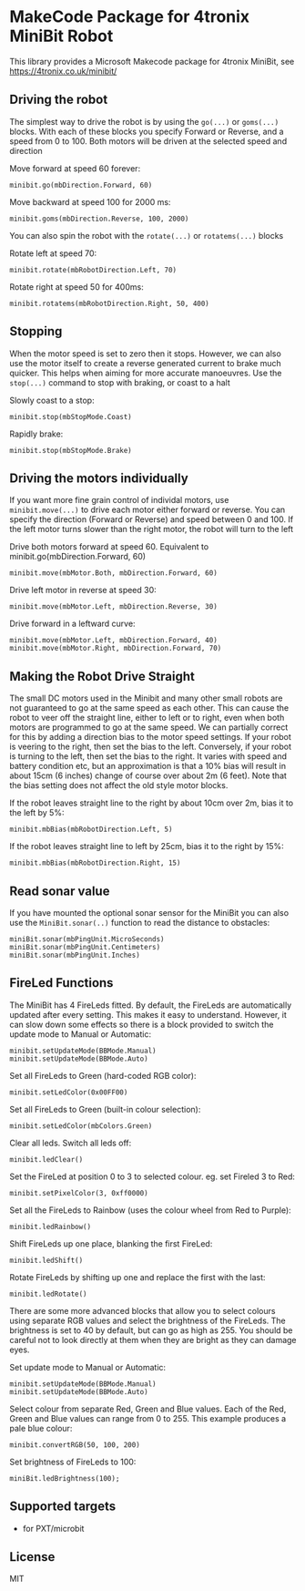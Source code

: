 # MakeCode Package for 4tronix MiniBit Robot

This library provides a Microsoft Makecode package for 4tronix MiniBit, see
https://4tronix.co.uk/minibit/

## Driving the robot    
The simplest way to drive the robot is by using the `go(...)` or `goms(...)` blocks.
With each of these blocks you specify Forward or Reverse, and a speed from 0 to 100.
Both motors will be driven at the selected speed and direction

Move forward at speed 60 forever:

```sig
minibit.go(mbDirection.Forward, 60)
```

Move backward at speed 100 for 2000 ms:

```sig
minibit.goms(mbDirection.Reverse, 100, 2000)
```

You can also spin the robot with the `rotate(...)` or `rotatems(...)` blocks

Rotate left at speed 70:

```sig
minibit.rotate(mbRobotDirection.Left, 70)
```

Rotate right at speed 50 for 400ms:

```sig
minibit.rotatems(mbRobotDirection.Right, 50, 400)
```   

## Stopping
When the motor speed is set to zero then it stops. However, we can also use the motor itself to create a reverse generated current to brake much quicker.
This helps when aiming for more accurate manoeuvres. Use the `stop(...)` command to stop with braking, or coast to a halt

Slowly coast to a stop:

```sig
minibit.stop(mbStopMode.Coast)
```

Rapidly brake:

```sig
minibit.stop(mbStopMode.Brake)
```

## Driving the motors individually

If you want more fine grain control of individal motors, use `minibit.move(...)` to drive each motor either forward or reverse.
You can specify the direction (Forward or Reverse) and speed between 0 and 100.
If the left motor turns slower than the right motor, the robot will turn to the left

Drive both motors forward at speed 60. Equivalent to minibit.go(mbDirection.Forward, 60)

```sig
minibit.move(mbMotor.Both, mbDirection.Forward, 60)
```

Drive left motor in reverse at speed 30:

```sig
minibit.move(mbMotor.Left, mbDirection.Reverse, 30)
```

Drive forward in a leftward curve:

```blocks
minibit.move(mbMotor.Left, mbDirection.Forward, 40)
minibit.move(mbMotor.Right, mbDirection.Forward, 70)
```

## Making the Robot Drive Straight

The small DC motors used in the Minibit and many other small robots are not guaranteed to go at the same speed as each other.
This can cause the robot to veer off the straight line, either to left or to right, even when both motors are programmed to go
at the same speed.
We can partially correct for this by adding a direction bias to the motor speed settings.
If your robot is veering to the right, then set the bias to the left.
Conversely, if your robot is turning to the left, then set the bias to the right.
It varies with speed and battery condition etc, but an approximation is that a 10% bias will result in about 15cm (6 inches)
change of course over about 2m (6 feet).
Note that the bias setting does not affect the old style motor blocks.

If the robot leaves straight line to the right by about 10cm over 2m, bias it to the left by 5%:

```sig
minibit.mbBias(mbRobotDirection.Left, 5)
```

If the robot leaves straight line to left by 25cm, bias it to the right by 15%:

```sig
minibit.mbBias(mbRobotDirection.Right, 15)
```

## Read sonar value

If you have mounted the optional sonar sensor for the MiniBit you can
also use the `MiniBit.sonar(..)` function to read the distance to obstacles:

```sig
miniBit.sonar(mbPingUnit.MicroSeconds)
miniBit.sonar(mbPingUnit.Centimeters)
miniBit.sonar(mbPingUnit.Inches)
```

## FireLed Functions

The MiniBit has 4 FireLeds fitted.
By default, the FireLeds are automatically updated after every setting. This makes it easy to understand.
However, it can slow down some effects so there is a block provided to switch the update mode to
Manual or Automatic:

```sig
minibit.setUpdateMode(BBMode.Manual)
minibit.setUpdateMode(BBMode.Auto)
```

Set all FireLeds to Green (hard-coded RGB color):

```sig
minibit.setLedColor(0x00FF00)
```

Set all FireLeds to Green (built-in colour selection):

```sig
minibit.setLedColor(mbColors.Green)
```

Clear all leds. Switch all leds off:

```sig
minibit.ledClear()
```

Set the FireLed at position 0 to 3 to selected colour. eg. set Fireled 3 to Red:

```sig
minibit.setPixelColor(3, 0xff0000)
```

Set all the FireLeds to Rainbow (uses the colour wheel from Red to Purple):

```sig
minibit.ledRainbow()
```

Shift FireLeds up one place, blanking the first FireLed:

```sig
minibit.ledShift()
```

Rotate FireLeds by shifting up one and replace the first with the last:

```sig
minibit.ledRotate()
```

There are some more advanced blocks that allow you to select colours using separate RGB values
and select the brightness of the FireLeds.
The brightness is set to 40 by default, but can go as high as 255.
You should be careful not to look directly at them when they are bright as they can damage eyes.

Set update mode to Manual or Automatic:

```sig
minibit.setUpdateMode(BBMode.Manual)
minibit.setUpdateMode(BBMode.Auto)
```


Select colour from separate Red, Green and Blue values. Each of the Red, Green and Blue values can range from 0 to 255. This example produces a pale blue colour:

```sig
minibit.convertRGB(50, 100, 200)
```

Set brightness of FireLeds to 100:

```sig
miniBit.ledBrightness(100);
```

## Supported targets

* for PXT/microbit

## License

MIT

